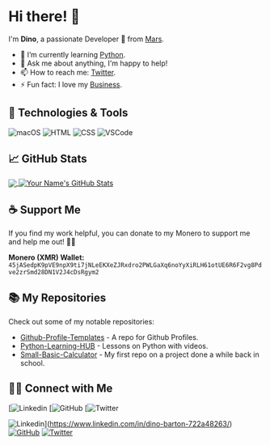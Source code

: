# Hi there! 👋

I'm <strong>Dino</strong>, a passionate Developer 🚀 from [Mars](https://solarsystem.nasa.gov/planets/mars/overview/). 

- 🌱 I’m currently learning [Python](https://www.youtube.com/watch?v=x7X9w_GIm1s).
- 💬 Ask me about anything, I'm happy to help!
- 📫 How to reach me: [Twitter](https://twitter.com/D1n0Bart0n).
- ⚡ Fun fact: I love my [Business](https://twitter.com/AgileWebInov).

## 🔧 Technologies & Tools

![macOS](https://img.shields.io/badge/OS-macOS-FF5733?style=flat-square&logo=YourOSLogo&logoColor=white)
![HTML](https://img.shields.io/badge/Code-HTML-00C853?style=flat-square&logo=LanguageLogo&logoColor=white)
![CSS](https://img.shields.io/badge/Code-CSS-2979FF?style=flat-square&logo=LanguageLogo&logoColor=white)
![VSCode](https://img.shields.io/badge/Tool-VSCode-FFD700?style=flat-square&logo=ToolLogo&logoColor=white)

## &#x1f4c8; GitHub Stats

<a href="https://github.com/DinoBarton">
  <img align="center" src="https://github-readme-stats.vercel.app/api/top-langs/?username=DinoBarton&hide=java,html,tex&title_color=ffffff&text_color=c9cacc&icon_color=2bbc8a&bg_color=1d1f21" />
</a>
<a href="https://github.com/DinoBarton">
  <img align="center" src="https://github-readme-stats.vercel.app/api?username=DinoBarton&show_icons=true&line_height=27&count_private=true&title_color=ffffff&text_color=c9cacc&icon_color=2bbc8a&bg_color=1d1f21" alt="Your Name's GitHub Stats" />
</a>

## ☕ Support Me

If you find my work helpful, you can donate to my Monero to support me and help me out! 🚀🎉

<strong>Monero (XMR) Wallet:</strong> `45jASedpK9pVE9npX9ti7jNLeEKXeZJRxdro2PWLGaXq6noYyXiRLH61otUE6R6F2vg8Pdve2zrSmd28DN1V2J4cDsRgym2`

## 📚 My Repositories

Check out some of my notable repositories:

- [Github-Profile-Templates](https://github.com/DinoBarton/Github-Profile-Templates) - A repo for Github Profiles.
- [Python-Learning-HUB](https://github.com/DinoBarton/Python-Learning-HUB) - Lessons on Python with videos.
- [Small-Basic-Calculator](https://github.com/DinoBarton/Small-Basic-Calculator) - My first repo on a project done a while back in school.

## 🤝🏻 Connect with Me

[![Linkedin](https://www.linkedin.com/in/dino-barton-722a48263/)
[![GitHub](https://github.com/DinoBarton/)
[![Twitter](https://twitter.com/D1n0Bart0n)

![Linkedin](https://img.shields.io/badge/-YourName-0077B5?style=flat-square&logo=Linkedin&logoColor=white&link=https://www.linkedin.com/in/yourusername/)](https://www.linkedin.com/in/dino-barton-722a48263/)
[![GitHub](https://img.shields.io/badge/-YourUsername-181717?style=flat-square&logo=github&link=https://github.com/yourusername)](https://github.com/DinoBarton/)
[![Twitter](https://img.shields.io/badge/-YourTwitterHandle-1DA1F2?style=flat-square&logo=twitter&logoColor=white&link=https://twitter.com/yourusername)](https://twitter.com/D1n0Bart0n)
